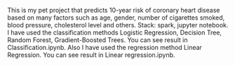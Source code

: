 This is my pet project that predicts 10-year risk of coronary heart disease based on many factors such as age, gender, 
number of cigarettes smoked, blood pressure, cholesterol level and others.
Stack: spark, jupyter notebook.
I have used the classification methods Logistic Regression, Decision Tree,  Random Forest, Gradient-Boosted Trees.
You can see result in Classification.ipynb.
Also I have used the regression method Linear Regression.
You can see result in Linear regression.ipynb.
